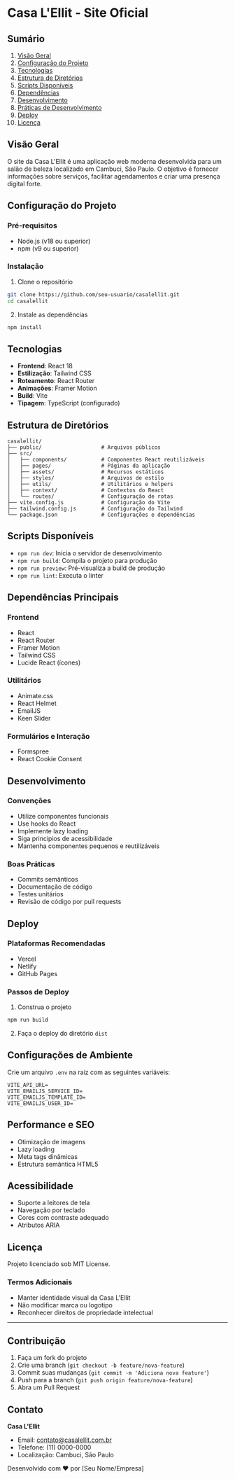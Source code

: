 # Casa L'Ellit - Site Oficial

## Sumário

1. [Visão Geral](#visão-geral)
2. [Configuração do Projeto](#configuração-do-projeto)
3. [Tecnologias](#tecnologias)
4. [Estrutura de Diretórios](#estrutura-de-diretórios)
5. [Scripts Disponíveis](#scripts-disponíveis)
6. [Dependências](#dependências)
7. [Desenvolvimento](#desenvolvimento)
8. [Práticas de Desenvolvimento](#práticas-de-desenvolvimento)
9. [Deploy](#deploy)
10. [Licença](#licença)

## Visão Geral

O site da Casa L'Ellit é uma aplicação web moderna desenvolvida para um salão de beleza localizado em Cambuci, São Paulo. O objetivo é fornecer informações sobre serviços, facilitar agendamentos e criar uma presença digital forte.

## Configuração do Projeto

### Pré-requisitos

- Node.js (v18 ou superior)
- npm (v9 ou superior)

### Instalação

1. Clone o repositório
```bash
git clone https://github.com/seu-usuario/casalellit.git
cd casalellit
```

2. Instale as dependências
```bash
npm install
```

## Tecnologias

- **Frontend**: React 18
- **Estilização**: Tailwind CSS
- **Roteamento**: React Router
- **Animações**: Framer Motion
- **Build**: Vite
- **Tipagem**: TypeScript (configurado)

## Estrutura de Diretórios

```
casalellit/
├── public/                   # Arquivos públicos
├── src/
│   ├── components/           # Componentes React reutilizáveis
│   ├── pages/                # Páginas da aplicação
│   ├── assets/               # Recursos estáticos
│   ├── styles/               # Arquivos de estilo
│   ├── utils/                # Utilitários e helpers
│   ├── context/              # Contextos do React
│   └── routes/               # Configuração de rotas
├── vite.config.js            # Configuração do Vite
├── tailwind.config.js        # Configuração do Tailwind
└── package.json              # Configurações e dependências
```

## Scripts Disponíveis

- `npm run dev`: Inicia o servidor de desenvolvimento
- `npm run build`: Compila o projeto para produção
- `npm run preview`: Pré-visualiza a build de produção
- `npm run lint`: Executa o linter

## Dependências Principais

### Frontend
- React
- React Router
- Framer Motion
- Tailwind CSS
- Lucide React (ícones)

### Utilitários
- Animate.css
- React Helmet
- EmailJS
- Keen Slider

### Formulários e Interação
- Formspree
- React Cookie Consent

## Desenvolvimento

### Convenções

- Utilize componentes funcionais
- Use hooks do React
- Implemente lazy loading
- Siga princípios de acessibilidade
- Mantenha componentes pequenos e reutilizáveis

### Boas Práticas

- Commits semânticos
- Documentação de código
- Testes unitários
- Revisão de código por pull requests

## Deploy

### Plataformas Recomendadas
- Vercel
- Netlify
- GitHub Pages

### Passos de Deploy
1. Construa o projeto
```bash
npm run build
```

2. Faça o deploy do diretório `dist`

## Configurações de Ambiente

Crie um arquivo `.env` na raiz com as seguintes variáveis:

```
VITE_API_URL=
VITE_EMAILJS_SERVICE_ID=
VITE_EMAILJS_TEMPLATE_ID=
VITE_EMAILJS_USER_ID=
```

## Performance e SEO

- Otimização de imagens
- Lazy loading
- Meta tags dinâmicas
- Estrutura semântica HTML5

## Acessibilidade

- Suporte a leitores de tela
- Navegação por teclado
- Cores com contraste adequado
- Atributos ARIA

## Licença

Projeto licenciado sob MIT License.

### Termos Adicionais

- Manter identidade visual da Casa L'Ellit
- Não modificar marca ou logotipo
- Reconhecer direitos de propriedade intelectual

---

## Contribuição

1. Faça um fork do projeto
2. Crie uma branch (`git checkout -b feature/nova-feature`)
3. Commit suas mudanças (`git commit -m 'Adiciona nova feature'`)
4. Push para a branch (`git push origin feature/nova-feature`)
5. Abra um Pull Request

## Contato

**Casa L'Ellit**
- Email: contato@casalellit.com.br
- Telefone: (11) 0000-0000
- Localização: Cambuci, São Paulo

Desenvolvido com ❤️ por [Seu Nome/Empresa]
